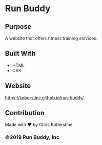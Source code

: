 # Run Buddy

## Purpose
A website that offers fitness training services.

## Built With
* HTML
* CSS

## Website
https://koberstine.github.io/run-buddy/

## Contribution
Made with ❤️ by Chris Koberstine

### ©️2019 Run Buddy, Inc 
